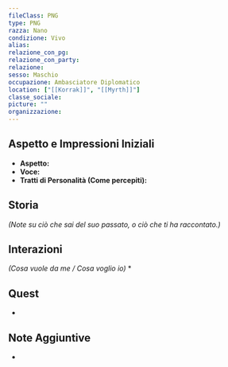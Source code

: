 ```yaml
---
fileClass: PNG
type: PNG
razza: Nano
condizione: Vivo
alias:
relazione_con_pg:
relazione_con_party:
relazione:
sesso: Maschio
occupazione: Ambasciatore Diplomatico
location: ["[[Korrak]]", "[[Myrth]]"]
classe_sociale:
picture: ""
organizzazione:
---
```


## Aspetto e Impressioni Iniziali
* **Aspetto:** 
* **Voce:** 
* **Tratti di Personalità (Come percepiti):** 

## Storia
*(Note su ciò che sai del suo passato, o ciò che ti ha raccontato.)*

## Interazioni 
*(Cosa vuole da me / Cosa voglio io)*
* 
## Quest
* 
## Note Aggiuntive
* 
